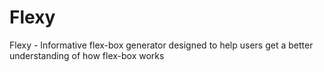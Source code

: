 # Flexy
 Flexy - Informative flex-box generator designed to help users get a better understanding of how flex-box works

